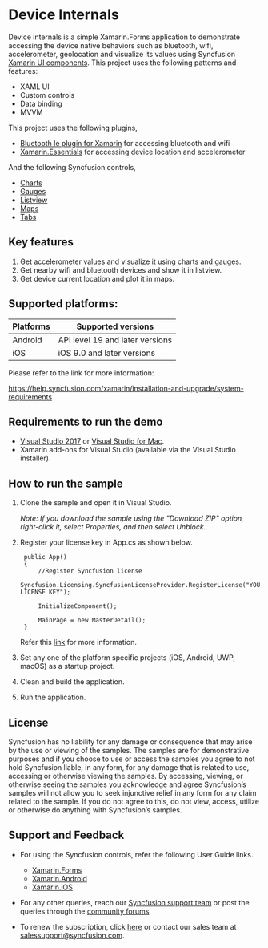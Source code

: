 # Device Internals #

Device internals is a simple Xamarin.Forms application to demonstrate accessing the device native behaviors such as bluetooth, wifi, accelerometer, geolocation and visualize its values using Syncfusion [Xamarin UI components](https://www.syncfusion.com/products/xamarin). This project uses the following patterns and features:

* XAML UI
* Custom controls
* Data binding
* MVVM

This project uses the following plugins,

* [Bluetooth le plugin for Xamarin](https://github.com/xabre/xamarin-bluetooth-le) for accessing bluetooth and wifi
* [Xamarin.Essentials](https://github.com/xamarin/Essentials) for accessing device location and accelerometer 

And the following Syncfusion controls,

* [Charts](https://www.syncfusion.com/products/xamarin/charts)
* [Gauges](https://www.syncfusion.com/products/xamarin/circular-gauge)
* [Listview](https://www.syncfusion.com/products/xamarin/listview)
* [Maps](https://www.syncfusion.com/products/xamarin/maps)
* [Tabs](https://www.syncfusion.com/products/xamarin/tabs)


## Key features ##

1. Get accelerometer values and visualize it using charts and gauges.
2. Get nearby wifi and bluetooth devices and show it in listview.
4. Get device current location and plot it in maps.

## Supported platforms: ##

| Platforms | Supported versions |
| --------- | ------------------ |
| Android   | API level 19 and later versions |
| iOS | iOS 9.0 and later versions |

Please refer to the link for more information:

<https://help.syncfusion.com/xamarin/installation-and-upgrade/system-requirements>

## Requirements to run the demo ##

* [Visual Studio 2017](https://visualstudio.microsoft.com/downloads/) or [Visual Studio for Mac](https://visualstudio.microsoft.com/vs/mac/).
* Xamarin add-ons for Visual Studio (available via the Visual Studio installer).

## How to run the sample ##
  
  
1. Clone the sample and open it in Visual Studio.

   *Note: If you download the sample using the "Download ZIP" option, right-click it, select Properties, and then select Unblock.*

2. Register your license key in App.cs as shown below.

        public App()
        {
            //Register Syncfusion license
            Syncfusion.Licensing.SyncfusionLicenseProvider.RegisterLicense("YOUR LICENSE KEY");

            InitializeComponent();

            MainPage = new MasterDetail();
        } 

   Refer this [link](https://help.syncfusion.com/common/essential-studio/licensing/license-key#xamarinforms) for more information.

3. Set any one of the platform specific projects (iOS, Android, UWP, macOS) as a startup project.
4. Clean and build the application.
5. Run the application.

## License ##

Syncfusion has no liability for any damage or consequence that may arise by the use or viewing of the samples. The samples are for demonstrative purposes and if you choose to use or access the samples you agree to not hold Syncfusion liable, in any form, for any damage that is related to use, accessing or otherwise viewing the samples. By accessing, viewing, or otherwise seeing the samples you acknowledge and agree Syncfusion’s samples will not allow you to seek injunctive relief in any form for any claim related to the sample. If you do not agree to this, do not view, access, utilize or otherwise do anything with Syncfusion’s samples.


## Support and Feedback ##

* For using the Syncfusion controls, refer the following User Guide links.

   * [Xamarin.Forms](https://help.syncfusion.com/xamarin/introduction/overview)
   * [Xamarin.Android](https://help.syncfusion.com/xamarin-android/introduction/overview)
   * [Xamarin.iOS](https://help.syncfusion.com/xamarin-ios/introduction/overview)

* For any other queries, reach our [Syncfusion support team](https://www.syncfusion.com/support/directtrac/incidents/newincident) or post the queries through the [community forums](https://www.syncfusion.com/forums).

* To renew the subscription, click [here](https://www.syncfusion.com/sales/products) or contact our sales team at <salessupport@syncfusion.com>.
